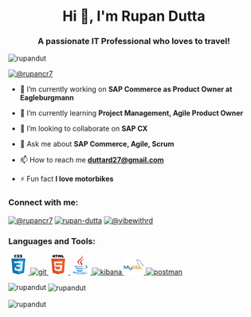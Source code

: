 <h1 align="center">Hi 👋, I'm Rupan Dutta</h1>
<h3 align="center">A passionate IT Professional who loves to travel!</h3>

<p align="left"> <img src="https://komarev.com/ghpvc/?username=rupandut&label=Profile%20views&color=0e75b6&style=flat" alt="rupandut" /> </p>

<p align="left"> <a href="https://twitter.com/@rupancr7" target="blank"><img src="https://img.shields.io/twitter/follow/@rupancr7?logo=twitter&style=for-the-badge" alt="@rupancr7" /></a> </p>

- 🔭 I’m currently working on **SAP Commerce as Product Owner at Eagleburgmann**

- 🌱 I’m currently learning **Project Management, Agile Product Owner**

- 👯 I’m looking to collaborate on **SAP CX**

- 💬 Ask me about **SAP Commerce, Agile, Scrum**

- 📫 How to reach me **duttard27@gmail.com**

- ⚡ Fun fact **I love motorbikes**

<h3 align="left">Connect with me:</h3>
<p align="left">
<a href="https://twitter.com/@rupancr7" target="blank"><img align="center" src="https://raw.githubusercontent.com/rahuldkjain/github-profile-readme-generator/master/src/images/icons/Social/twitter.svg" alt="@rupancr7" height="30" width="40" /></a>
<a href="https://linkedin.com/in/rupan-dutta" target="blank"><img align="center" src="https://raw.githubusercontent.com/rahuldkjain/github-profile-readme-generator/master/src/images/icons/Social/linked-in-alt.svg" alt="rupan-dutta" height="30" width="40" /></a>
<a href="https://www.youtube.com/c/@vibewithrd" target="blank"><img align="center" src="https://raw.githubusercontent.com/rahuldkjain/github-profile-readme-generator/master/src/images/icons/Social/youtube.svg" alt="@vibewithrd" height="30" width="40" /></a>
</p>

<h3 align="left">Languages and Tools:</h3>
<p align="left"> <a href="https://www.w3schools.com/css/" target="_blank" rel="noreferrer"> <img src="https://raw.githubusercontent.com/devicons/devicon/master/icons/css3/css3-original-wordmark.svg" alt="css3" width="40" height="40"/> </a> <a href="https://git-scm.com/" target="_blank" rel="noreferrer"> <img src="https://www.vectorlogo.zone/logos/git-scm/git-scm-icon.svg" alt="git" width="40" height="40"/> </a> <a href="https://www.w3.org/html/" target="_blank" rel="noreferrer"> <img src="https://raw.githubusercontent.com/devicons/devicon/master/icons/html5/html5-original-wordmark.svg" alt="html5" width="40" height="40"/> </a> <a href="https://www.java.com" target="_blank" rel="noreferrer"> <img src="https://raw.githubusercontent.com/devicons/devicon/master/icons/java/java-original.svg" alt="java" width="40" height="40"/> </a> <a href="https://www.elastic.co/kibana" target="_blank" rel="noreferrer"> <img src="https://www.vectorlogo.zone/logos/elasticco_kibana/elasticco_kibana-icon.svg" alt="kibana" width="40" height="40"/> </a> <a href="https://www.mysql.com/" target="_blank" rel="noreferrer"> <img src="https://raw.githubusercontent.com/devicons/devicon/master/icons/mysql/mysql-original-wordmark.svg" alt="mysql" width="40" height="40"/> </a> <a href="https://postman.com" target="_blank" rel="noreferrer"> <img src="https://www.vectorlogo.zone/logos/getpostman/getpostman-icon.svg" alt="postman" width="40" height="40"/> </a> </p>

<p><img align="left" src="https://github-readme-stats.vercel.app/api/top-langs?username=rupandut&show_icons=true&locale=en&layout=compact" alt="rupandut" /></p>

<p>&nbsp;<img align="center" src="https://github-readme-stats.vercel.app/api?username=rupandut&show_icons=true&locale=en" alt="rupandut" /></p>

<p><img align="center" src="https://github-readme-streak-stats.herokuapp.com/?user=rupandut&" alt="rupandut" /></p>
